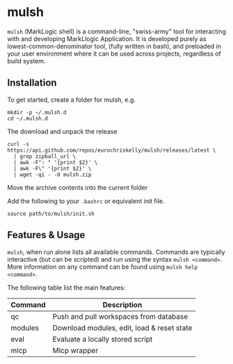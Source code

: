 # mulsh

`mulsh` (MarkLogic shell) is a command-line, "swiss-army" tool for
interacting with and developing MarkLlogic Application. It is
developed purely as lowest-common-denominator tool, (fully written in
bash), and preloaded in your user environment where it can be used
across projects, regardless of build system.

## Installation

To get started, create a folder for mulsh, e.g.
```
mkdir -p ~/.mulsh.d
cd ~/.mulsh.d
```

The download and unpack the release
```
curl -s https://api.github.com/repos/eurochriskelly/mulsh/releases/latest \
  | grep zipball_url \
  | awk -F": " '{print $2}' \
  | awk -F\" '{print $2}' \
  | wget -qi - -O mulsh.zip
```
Move the archive contents into the current folder

Add the following to your `.bashrc` or equivalent init file.

`source path/to/mulsh/init.sh`

## Features & Usage

`mulsh`, when run alone lists all available commands. Commands are typically
interactive (but can be scripted) and run using the syntax `mulsh <command>`.
More information on any command can be found using `mulsh help <command>`.

The following table list the main features:

|Command  |Description                                |
|---------|-------------------------------------------|
|qc       |Push and pull workspaces from database     |
|modules  |Download modules, edit, load & reset state |
|eval     |Evaluate a locally stored script           |
|mlcp     |Mlcp wrapper                               |